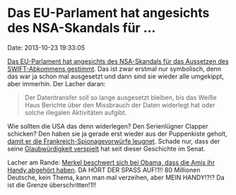 Das EU-Parlament hat angesichts des NSA-Skandals für \...
=========================================================

Date: 2013-10-23 19:33:05

[Das EU-Parlament hat angesichts des NSA-Skandals für das Aussetzen des
SWIFT-Abkommens gestimmt](http://spiegel.de/article.do?id=929607). Das
ist zwar erstmal nur symbolisch, denn das war ja schon mal ausgesetzt
und dann sind sie wieder alle umgekippt, aber immerhin. Der Lacher
daran:

> Der Datentransfer soll so lange ausgesetzt bleiben, bis das Weiße Haus
> Berichte über den Missbrauch der Daten widerlegt hat oder solche
> illegalen Aktivitäten aufgibt.

Wie sollten die USA das denn widerlegen? Den Serienlügner Clapper
schicken? Den haben sie ja gerade erst wieder aus der Puppenkiste
geholt, [damit er die Frankreich-Spionagevorwürfe
leugnet](http://spiegel.de/article.do?id=929424). Schade nur, dass der
seine [Glaubwürdigkeit verspielt](http://blog.fefe.de/?ts=acf7a996) hat
seit dieser Geschichte im Senat.

Lacher am Rande: [Merkel beschwert sich bei Obama, dass die Amis ihr
Handy abgehört haben](http://spiegel.de/article.do?id=929636). DA HÖRT
DER SPASS AUF!1!! 80 Millionen Deutsche, kein Thema, kann man mal
verzeihen, aber MEIN HANDY!?!? Da ist die Grenze überschritten!1!!
